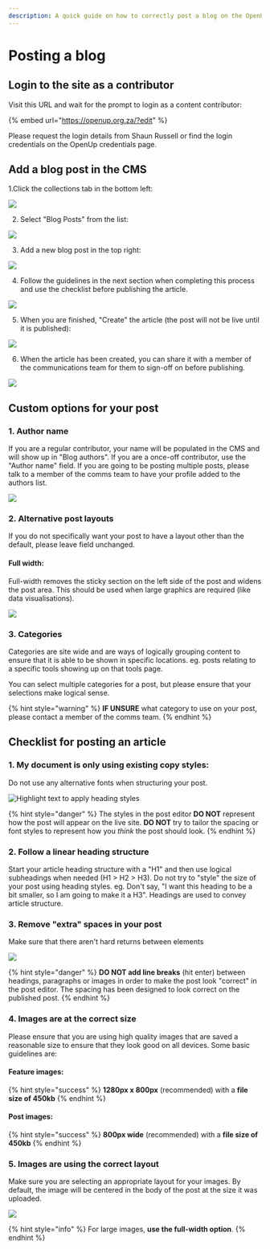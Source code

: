 ```yaml
---
description: A quick guide on how to correctly post a blog on the OpenUp website
---
```


# Posting a blog

## Login to the site as a contributor

Visit this URL and wait for the prompt to login as a content contributor:

{% embed url="https://openup.org.za/?edit" %}

Please request the login details from Shaun Russell or find the login credentials on the OpenUp credentials page.

## Add a blog post in the CMS

1.Click the collections tab in the bottom left:

![](../../.gitbook/assets/image%20%2811%29.png)

2. Select "Blog Posts" from the list:

![](../../.gitbook/assets/image%20%287%29.png)

3. Add a new blog post in the top right:

![](../../.gitbook/assets/image%20%289%29.png)

4. Follow the guidelines in the next section when completing this process and use the checklist before publishing the article.

![](../../.gitbook/assets/image%20%284%29.png)

5. When you are finished, "Create" the article \(the post will not be live until it is published\):

![](../../.gitbook/assets/image.png)

6. When the article has been created, you can share it with a member of the communications team for them to sign-off on before publishing.

![](../../.gitbook/assets/image%20%285%29.png)

## Custom options for your post

### 1. Author name

If you are a regular contributor, your name will be populated in the CMS and will show up in "Blog authors". If you are a once-off contributor, use the "Author name" field. If you are going to be posting multiple posts, please talk to a member of the comms team to have your profile added to the authors list.

![](../../.gitbook/assets/image%20%286%29.png)

### 2. Alternative post layouts

If you do not specifically want your post to have a layout other than the default, please leave field unchanged.

#### Full width:

Full-width removes the sticky section on the left side of the post and widens the post area. This should be used when large graphics are required \(like data visualisations\).

![](../../.gitbook/assets/image%20%2810%29.png)

### 3. Categories

Categories are site wide and are ways of logically grouping content to ensure that it is able to be shown in specific locations. eg. posts relating to a specific tools showing up on that tools page.

You can select multiple categories for a post, but please ensure that your selections make logical sense. 

{% hint style="warning" %}
**IF UNSURE** what category to use on your post, please contact a member of the comms team.
{% endhint %}

## Checklist for posting an article

### 1. My document is only using existing copy styles:

Do not use any alternative fonts when structuring your post.

![Highlight text to apply heading styles](../../.gitbook/assets/image%20%281%29.png)

{% hint style="danger" %}
The styles in the post editor **DO NOT** represent how the post will appear on the live site. **DO NOT** try to tailor the spacing or font styles to represent how you _think_ the post should look.
{% endhint %}

### 2. Follow a linear heading structure

Start your article heading structure with a "H1" and then use logical subheadings when needed \(H1 &gt; H2 &gt; H3\). Do not try to "style" the size of your post using heading styles. eg. Don't say, "I want this heading to be a bit smaller, so I am going to make it a H3". Headings are used to convey article structure.

### 3. Remove "extra" spaces in your post

Make sure that there aren't hard returns between elements

![](../../.gitbook/assets/article-spacing.png)

{% hint style="danger" %}
**DO NOT add line breaks** \(hit enter\) between headings, paragraphs or images in order to make the post look "correct" in the post editor. The spacing has been designed to look correct on the published post.
{% endhint %}

### 4. Images are at the correct size

Please ensure that you are using high quality images that are saved a reasonable size to ensure that they look good on all devices. Some basic guidelines are:

#### **Feature images:**

{% hint style="success" %}
**1280px x 800px** \(recommended\) with a **file size of 450kb**
{% endhint %}

#### **Post images:**

{% hint style="success" %}
**800px wide** \(recommended\) with a **file size of 450kb**
{% endhint %}

### 5. Images are using the correct layout

Make sure you are selecting an appropriate layout for your images. By default, the image will be centered in the body of the post at the size it was uploaded. 

![](../../.gitbook/assets/image%20%282%29.png)

{% hint style="info" %}
For large images, **use the full-width option**.
{% endhint %}


